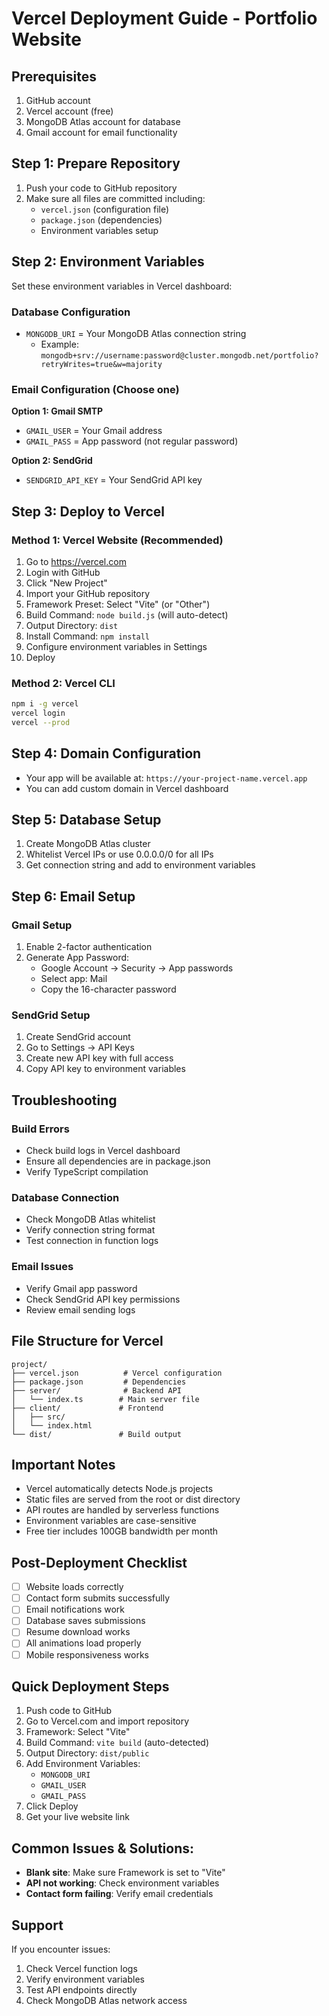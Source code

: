 # Vercel Deployment Guide - Portfolio Website

## Prerequisites
1. GitHub account
2. Vercel account (free)
3. MongoDB Atlas account for database
4. Gmail account for email functionality

## Step 1: Prepare Repository
1. Push your code to GitHub repository
2. Make sure all files are committed including:
   - `vercel.json` (configuration file)
   - `package.json` (dependencies)
   - Environment variables setup

## Step 2: Environment Variables
Set these environment variables in Vercel dashboard:

### Database Configuration
- `MONGODB_URI` = Your MongoDB Atlas connection string
  - Example: `mongodb+srv://username:password@cluster.mongodb.net/portfolio?retryWrites=true&w=majority`

### Email Configuration (Choose one)
**Option 1: Gmail SMTP**
- `GMAIL_USER` = Your Gmail address
- `GMAIL_PASS` = App password (not regular password)

**Option 2: SendGrid**
- `SENDGRID_API_KEY` = Your SendGrid API key

## Step 3: Deploy to Vercel

### Method 1: Vercel Website (Recommended)
1. Go to https://vercel.com
2. Login with GitHub
3. Click "New Project"
4. Import your GitHub repository
5. Framework Preset: Select "Vite" (or "Other")
6. Build Command: `node build.js` (will auto-detect)
7. Output Directory: `dist`
8. Install Command: `npm install`
9. Configure environment variables in Settings
10. Deploy

### Method 2: Vercel CLI
```bash
npm i -g vercel
vercel login
vercel --prod
```

## Step 4: Domain Configuration
- Your app will be available at: `https://your-project-name.vercel.app`
- You can add custom domain in Vercel dashboard

## Step 5: Database Setup
1. Create MongoDB Atlas cluster
2. Whitelist Vercel IPs or use 0.0.0.0/0 for all IPs
3. Get connection string and add to environment variables

## Step 6: Email Setup

### Gmail Setup
1. Enable 2-factor authentication
2. Generate App Password:
   - Google Account → Security → App passwords
   - Select app: Mail
   - Copy the 16-character password

### SendGrid Setup
1. Create SendGrid account
2. Go to Settings → API Keys
3. Create new API key with full access
4. Copy API key to environment variables

## Troubleshooting

### Build Errors
- Check build logs in Vercel dashboard
- Ensure all dependencies are in package.json
- Verify TypeScript compilation

### Database Connection
- Check MongoDB Atlas whitelist
- Verify connection string format
- Test connection in function logs

### Email Issues
- Verify Gmail app password
- Check SendGrid API key permissions
- Review email sending logs

## File Structure for Vercel
```
project/
├── vercel.json          # Vercel configuration
├── package.json         # Dependencies
├── server/              # Backend API
│   └── index.ts        # Main server file
├── client/             # Frontend
│   ├── src/
│   └── index.html
└── dist/               # Build output
```

## Important Notes
- Vercel automatically detects Node.js projects
- Static files are served from the root or dist directory
- API routes are handled by serverless functions
- Environment variables are case-sensitive
- Free tier includes 100GB bandwidth per month

## Post-Deployment Checklist
- [ ] Website loads correctly
- [ ] Contact form submits successfully
- [ ] Email notifications work
- [ ] Database saves submissions
- [ ] Resume download works
- [ ] All animations load properly
- [ ] Mobile responsiveness works

## Quick Deployment Steps
1. Push code to GitHub
2. Go to Vercel.com and import repository
3. Framework: Select "Vite"
4. Build Command: `vite build` (auto-detected)
5. Output Directory: `dist/public`
6. Add Environment Variables:
   - `MONGODB_URI`
   - `GMAIL_USER`
   - `GMAIL_PASS`
7. Click Deploy
8. Get your live website link

## Common Issues & Solutions:
- **Blank site**: Make sure Framework is set to "Vite"
- **API not working**: Check environment variables
- **Contact form failing**: Verify email credentials

## Support
If you encounter issues:
1. Check Vercel function logs
2. Verify environment variables
3. Test API endpoints directly
4. Check MongoDB Atlas network access